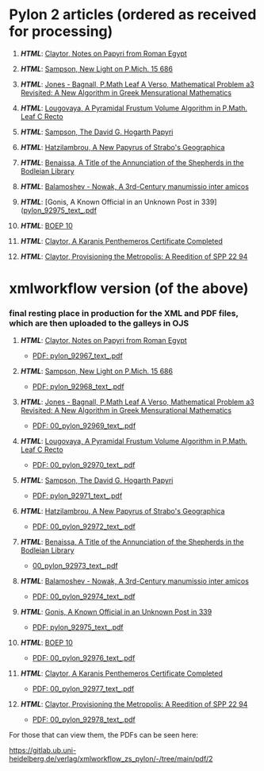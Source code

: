 # Pylon 2 articles (ordered as received for processing)

1. **_HTML_**: [Claytor, Notes on Papyri from Roman Egypt](https://digi.ub.uni-heidelberg.de/editionService/viewer/text/p3test/claytor_corrections)

2. **_HTML_**: [Sampson, New Light on P.Mich. 15 686]()

3. **_HTML_**: [Jones - Bagnall, P.Math Leaf A Verso, Mathematical Problem a3 Revisited: A New Algorithm in Greek Mensurational Mathematics](https://digi.ub.uni-heidelberg.de/editionService/viewer/text/p3test/bagnall_jones_leafA_math)
 
4. **_HTML_**: [Lougovaya, A Pyramidal Frustum Volume Algorithm in P.Math. Leaf C Recto](https://digi.ub.uni-heidelberg.de/editionService/viewer/text/p3test/lougovaya_c1_math)
 
5. **_HTML_**: [Sampson, The David G. Hogarth Papyri]() 

6. **_HTML_**: [Hatzilambrou, A New Papyrus of Strabo's Geographica](https://digi.ub.uni-heidelberg.de/editionService/viewer/text/p3test/hatzilambrou_strabo)

7. **_HTML_**: [Benaissa, A Title of the Annunciation of the Shepherds in the Bodleian Library](https://digi.ub.uni-heidelberg.de/editionService/viewer/text/p3test/benaissa_annunciation)

8. **_HTML_**: [Balamoshev - Nowak, A 3rd-Century manumissio inter amicos](https://digi.ub.uni-heidelberg.de/editionService/viewer/text/p3test/balamoshev_nowak_manumissio)

9. **_HTML_**: [Gonis, A Known Official in an Unknown Post in 339]([pylon_92975_text_.pdf](https://github.com/jcowey/P3/files/10278095/pylon_92975_text_.pdf)

10. **_HTML_**: [BOEP 10](https://digi.ub.uni-heidelberg.de/editionService/viewer/text/p3test/boep_10)

11. **_HTML_**: [Claytor, A Karanis Penthemeros Certificate Completed](https://digi.ub.uni-heidelberg.de/editionService/viewer/text/p3test/penthemeros_completed)

12. **_HTML_**: [Claytor, Provisioning the Metropolis: A Reedition of SPP 22 94](https://digi.ub.uni-heidelberg.de/editionService/viewer/text/p3test/claytor_provisioning)

# xmlworkflow version (of the above)
### final resting place in production for the XML and PDF files, which are then uploaded to the galleys in OJS


1. **_HTML_**: [Claytor, Notes on Papyri from Roman Egypt](https://digi.ub.uni-heidelberg.de/editionService/viewer/text/pylon/92967)
   - [PDF: pylon_92967_text_.pdf](https://github.com/jcowey/P3/files/10278084/pylon_92967_text_.pdf)

2. **_HTML_**: [Sampson, New Light on P.Mich. 15 686](https://digi.ub.uni-heidelberg.de/editionService/viewer/text/pylon/92968)
   - [PDF: pylon_92968_text_.pdf](https://github.com/jcowey/P3/files/10278142/pylon_92968_text_.pdf)

3. **_HTML_**: [Jones - Bagnall, P.Math Leaf A Verso, Mathematical Problem a3 Revisited: A New Algorithm in Greek Mensurational Mathematics](https://digi.ub.uni-heidelberg.de/editionService/viewer/text/pylon/92969)
   - [PDF: 00_pylon_92969_text_.pdf](https://github.com/jcowey/P3/files/10272077/00_pylon_92969_text_.pdf)

4. **_HTML_**: [Lougovaya, A Pyramidal Frustum Volume Algorithm in P.Math. Leaf C Recto](https://digi.ub.uni-heidelberg.de/editionService/viewer/text/pylon/92970)
   - [PDF: 00_pylon_92970_text_.pdf](https://github.com/jcowey/P3/files/10272080/00_pylon_92970_text_.pdf)
 
5. **_HTML_**: [Sampson, The David G. Hogarth Papyri](https://digi.ub.uni-heidelberg.de/editionService/viewer/text/pylon/92971) 
   - [PDF: pylon_92971_text_.pdf](https://github.com/jcowey/P3/files/10278135/pylon_92971_text_.pdf)

6. **_HTML_**: [Hatzilambrou, A New Papyrus of Strabo's Geographica](https://digi.ub.uni-heidelberg.de/editionService/viewer/text/pylon/92972)
   - [PDF: 00_pylon_92972_text_.pdf](https://github.com/jcowey/P3/files/10272117/00_pylon_92972_text_.pdf)

7. **_HTML_**: [Benaissa, A Title of the Annunciation of the Shepherds in the Bodleian Library](https://digi.ub.uni-heidelberg.de/editionService/viewer/text/pylon/92973)
   - [00_pylon_92973_text_.pdf](https://github.com/jcowey/P3/files/10272120/00_pylon_92973_text_.pdf)

8. **_HTML_**: [Balamoshev - Nowak, A 3rd-Century manumissio inter amicos](https://digi.ub.uni-heidelberg.de/editionService/viewer/text/pylon/92974)
   - [PDF: 00_pylon_92974_text_.pdf](https://github.com/jcowey/P3/files/10272124/00_pylon_92974_text_.pdf)

9. **_HTML_**: [Gonis, A Known Official in an Unknown Post in 339](https://digi.ub.uni-heidelberg.de/editionService/viewer/text/pylon/92975)
   - [PDF: pylon_92975_text_.pdf](https://github.com/jcowey/P3/files/10278101/pylon_92975_text_.pdf)

10. **_HTML_**: [BOEP 10](https://digi.ub.uni-heidelberg.de/editionService/viewer/text/pylon/92976)
    - [PDF: 00_pylon_92976_text_.pdf](https://github.com/jcowey/P3/files/10272147/00_pylon_92976_text_.pdf)

11. **_HTML_**: [Claytor, A Karanis Penthemeros Certificate Completed](https://digi.ub.uni-heidelberg.de/editionService/viewer/text/pylon/92977)
    - [PDF: 00_pylon_92977_text_.pdf](https://github.com/jcowey/P3/files/10272146/00_pylon_92977_text_.pdf)

12. **_HTML_**: [Claytor, Provisioning the Metropolis: A Reedition of SPP 22 94](https://digi.ub.uni-heidelberg.de/editionService/viewer/text/pylon/92978)
    - [PDF: 00_pylon_92978_text_.pdf](https://github.com/jcowey/P3/files/10272143/00_pylon_92978_text_.pdf)

For those that can view them, the PDFs can be seen here:

https://gitlab.ub.uni-heidelberg.de/verlag/xmlworkflow_zs_pylon/-/tree/main/pdf/2
